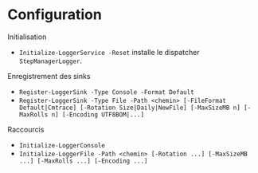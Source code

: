 # Configuration

Initialisation
- `Initialize-LoggerService -Reset` installe le dispatcher `StepManagerLogger`.

Enregistrement des sinks
- `Register-LoggerSink -Type Console -Format Default`
- `Register-LoggerSink -Type File -Path <chemin> [-FileFormat Default|Cmtrace] [-Rotation Size|Daily|NewFile] [-MaxSizeMB n] [-MaxRolls n] [-Encoding UTF8BOM|...]`

Raccourcis
- `Initialize-LoggerConsole`
- `Initialize-LoggerFile -Path <chemin> [-Rotation ...] [-MaxSizeMB ...] [-MaxRolls ...] [-Encoding ...]`

